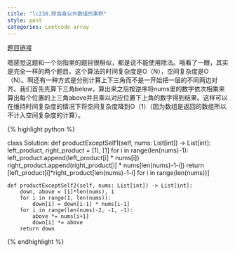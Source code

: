 ```yaml
---
title: "lc238.除自身以外数组的乘积"
style: post
categories: Leetcode array
---
```


[题目链接](https://leetcode-cn.com/problems/product-of-array-except-self/)

嗯感觉这题和一个剑指里的题目很相似，都是说不能使用除法。哦看了一眼，其实是完全一样的两个题目。这个算法的时间复杂度是O（N），空间复杂度是O（N）。啊还有一种方式是分别计算上下三角而不是一开始把一层的不同两边对齐。我们首先先算下三角below，算出来之后按逆序将nums里的数字依次相乘来算出每个位置的上三角above并且乘以对应位置下上角的数字得到结果。这样可以在维持时间复杂度的情况下将空间复杂度降到O（1）（因为数组是返回的数组所以不计入空间复杂度的计算）。

{% highlight python %}

class Solution:
    def productExceptSelf1(self, nums: List[int]) -> List[int]:
        left_product, right_product = [1], [1]
        for i in range(len(nums)-1):
            left_product.append(left_product[i] * nums[i])
            right_product.append(right_product[i] * nums[len(nums)-1-i])
        return [left_product[i]*right_product[len(nums)-1-i] for i in range(len(nums))]

    def productExceptSelf2(self, nums: List[int]) -> List[int]:
        down, above = [1]*len(nums), 1
        for i in range(1, len(nums)):
            down[i] = down[i-1] * nums[i-1]
        for i in range(len(nums)-2, -1, -1):
            above *= nums[i+1]
            down[i] *= above
        return down

{% endhighlight %}

